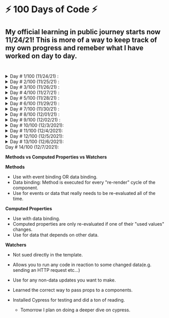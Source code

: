 # ⚡ 100 Days of Code ⚡

## My official learning in public journey starts now 11/24/21! This is more of a way to keep track of my own progress and remeber what I have worked on day to day.<br><br>

<details>
<summary>Day # 1/100 (11/24/21) :</summary>
Thanks to Black Friday, I picked up a TypeScript Udemy course to jump on the TypeScript band waggon. A few things from today's study session:

- Complile your .ts file with `tsc filename.ts`
- Core Types (_Always written in all lowercase_)
  - number (_All numbers, no differentiation between integers or floats_)
  - string (_All text values_)
  - boolean (_Just these two, no "truthy" or falsy" values_)
  - object (_Any JavaScript object, more specific types (type of object) are possible_)
  - Array (_Any JavaScript array, type can be flexible or strict(regarding the element types)_)
  - Tuple (_Added by TypeScript: Fixed-length array_)
  - Enums (_Added by TypeScript: Automatically enumerated global constant identifiers_)
  - Any (_Any kind of value, no specific type assignment_)
- Union Types (_Multiple types separated with a | _)
- Literal Types (_Specific Types, "as-number" or 5.12 _)
- Type Aliases (_Allow you to encode your own custom types_)

  ```javascript
  type ConversionDescriptor = "as-number" | "as-text";
  ```

  you can also do things like:

  ```javascript
  type User = { name: string, age: number };
  const u1: User = { name: "Max", age: 30 }; // this works!
  ```

</details>

<details>

<summary>Day # 2/100 (11/25/21) :</summary>

Happy Thanksgiving everyone!

- `tsc app.ts --watch` (_This will watch for modifications to 'app.ts' and auto compile_)
  <br>

In order for TypeScript to know that you want to watch all .ts files in your entire project you must first run (_only once_):

```sh
tsc --init
```

This will create a `tsconfig.json` file that has all of your necessary TypeScript configuration information inside.  
Once you have done this, you can run  
`tsc --watch`  
without pointing it at a specific file and this will watch all TypeScript files in your project and recompile on change.

To specifically include or exclude a file or files from being compiled in your project, add the following to your tsconfig.json:

```js
...
"exclude": [
  "node_modules" // already excluded by default
],
"include": [
  "fileToInclude.ts",
  "otherFile.ts"
]
```

#### Setting sourceMap to true will give you access to your TypeScript files in the developer console.

</details>

<details>

<summary>Day # 3/100 (11/26/21) :</summary>

### TypeScript / JavaScript

- The "Rest" parameter  
  _allows you to take a varying amount of parameters_

```js
const add = (...numbers: number[]) => {
  return numbers.reduce((curResult, vurValue) => {
    return curResult + curValue;
  }, 0);
};
```

### AWS Developer Assoicate

- IAM (_Identity and Access Management, Global service_)
  - ### Policies
    example below:
  ```json
  {
    "Version": "2021-12-17",
    "Id": "S3-Account-Permissions",
    "Statement": [
      {
        "Sid": "1",
        "Effect": "Allow",
        "Principal": {
          "AWS": [arn:aws:iam::123456789012:root"]
        },
        "Action":[
          "s3:GetObject",
          "s3:PutObject"
        ],
        "Resource":[arn:aws:s3:::mybucket/*"]
      }
    ]
  }
  ```
  - Consists of
    - Version: policy language version, always include "2012-10-17"
    - Id: an identifier for the policy(optional)
    - Statement: one or more individual statements(required)
  - Statements consists of
    - Sid: an identifier for the statement(optional)
    - Effect: whether the statement allows or denies access(Allow,Deny)
    - Principal: account/user/role to which this policy is applied to
    - Action: list of actions this policy allows or denies
    - Resource list of resources to which the actions are applied to
    - Condition: conditions for when this policy is in effect(optional)<br><br>
  - ### MFA(_Multi Factor Authentication_)
    - Password + (device you own) => successful login
  - ### Roles
    - Just like permissions but for Services
  - ### Best Practices
    - Don't use the root account except for AWS account setup
    - One physical user = One AWS user
    - Assign users to groups and assign permissions to those groups
    - Create a strong password policy
    - Use and enforce the use of MFA
    - Create and use Roles for giving permissions to AWS services
    - Use Access Keys for Programmatic Access (CLI/SDK)
    - Audit permissions of your account with the IAM Credentials Report
    - **NEVER** share IAM users & Access Keys

</details>

<details>

<summary>Day # 4/100 (11/27/21) :</summary>

### S.O.L.I.D Design Principles

- Single Responsibility Principle
  - A class should have one and only one reason to change, meaning that a class should have only one job.
- Open/Closed Principle
  - Objects or entities should be open for extension but closed for modification.
    _This means that a class should be extendable without modifying the class itself._
- Liskov Substitution Principle
  - The principle defines that objects of a superclass shall be replaceable with objects of its subclasses without breaking the application. That requires the objects of your subclasses to behave in the same way as the objects of your superclass.
- Interface Segregation Principle
  - A client should never be forced to implement an interface that it doesn’t use, or clients shouldn’t be forced to depend on methods they do not use.
    _the goal of the Interface Segregation Principle is to reduce the side effects and frequency of required changes by splitting the software into multiple, independent parts._
- Dependency Inversion Principle
  - Entities must depend on abstractions, not on concretions. It states that the high-level module must not depend on the low-level module, but they should depend on abstractions.

</details>

<details>

<summary>Day # 5/100 (11/28/21) :</summary>

Today is the first time that I have ever run the command:

```sh
npx create-react-app typescript-flashcards --template typescript
```

Soon after that, I decided to take my own advice and not context switch. Rather than jumping straight into a React project with TypeScript, I decided to just continue along learning all that I can about TypeScript.

**Advanced TypeScript Types**

### Intersection Types

Intersections Types are created with the "&"

```ts
type Admin = {
  name: string;
  privileges: string[];
};

type Employee = {
  name: string;
  startDate;
  Date;
};

type ElevatedEmployee = Admin & Employee;
```

_when 2 union types are used, only the type in common gets used and when an object type is used, the new type is the combination of all properties_

### Type Guards

When you need to type check a union type or other overlapping type, you can can check it with the `typeof` operator or using `in` depending if it is built in type or user created type.

```ts
function move(pet: Fish | Bird) {
  if ("swim" in pet) {
    return pet.swim();
  }
  return pet.fly();
}
```

```ts
function add(num: number | string, num2: number | string) {
  if (typeof num === "string" || typeof num2 === "string") {
    return num.toString() + num2.toString();
  }
  return num + num2;
}
```

### Discriminated Unions

(available with object/interfaces)  
_A common technique for working with unions is to have a single field which uses literal types which you can use to let TypeScript narrow down the possible current type._  
Example:

```ts
interface Bird {
  type: "bird";
  flyingSpeed: number;
}

interface Horse {
  type: "horse";
  runningSpeed: number;
}

type Animal = Bird | Horse;

function moveAnimal(animal: Animal) {
  let speed;
  switch (animal.type) {
    case "bird":
      speed = animal.flyingSpeed;
      break;
    case "horse":
      speed = animal.runningSpeed;
      break;
  }
  console.log("Moving at speed: " + speed);
}

moveAnimal({ type: "bird", flyingSpeed: 10 });
```

### Type Casting

This can be done using "<>" before an element or using "as **\_\_**" after

### Function Overloads

Adding the same function signature above with different parameter types followed by a ";".

### Optional Chaining

Using a ? after an object rather than checking if the object is not null.

```js
console.log(fetchedUserData?.job?.title);
```

### Nullish Coalescing

You can use a "??" to return the right-hand operand when its left-hand operand is null or undefined.

```js
const storedData = userInput ?? "DEFAULT";
//if userInput is null, 'DEFAULT' will be set, if not, userInput will be used.
```

</details>

<details>

<summary>Day # 6/100 (11/29/21) :</summary>

Today we take a look at **Generics**

```ts
//Array Type
const names: Array<string> = ["Travis", "Chris"];

//Promise Type
const promise: Promise<string> = new Promise((resolve, reject) => {
  setTimeout(() => {
    resolve("This is done!");
  }, 2000);
});
```

**Generic Function**

```ts
function merge<T, U>(objA: T, objB: U) {
  return Object.assign(objA, objB);
}

const mergedObj = merge({ name: "Travis" }, { age: 32 });
console.log(mergedObj); // {name: 'Travis', age: 32}
```

This way, when we call this merge function, the type gets passed in and then used below.  
Generic Types/Functions are very powerful.

**Constraints**
Using the "extends" followed by the type after the "T" and "U" in the code snippet above, you can explicitly set the type of the generic.

```ts
function merge<T extends object, U extends object>(objA: T, objB: U) {
  //This will make sure that the items getting passed in have to be an object.
}
```

**The 'keyof' Constraint**

```ts
function extractAndConvert<T extends object, U extends keyof T>(
  obj: T,
  key: U
) {
  return "Value: " + obj[key];
}
extractAndConvert({ name: "Travis" }, "name");
```

TypeScript will make sure that the the second argument is a valid key for the object passed in.

**Decorators**

- Class Decorators
  - A Class Decorator is declared just before a class declaration. The class decorator is applied to the constructor of the class and can be used to observe, modify, or replace a class definition. A class decorator cannot be used in a declaration file, or in any other ambient context (such as on a declare class).The expression for the class decorator will be called as a function at runtime, with the constructor of the decorated class as its only argument.
- Method Decorators
  - A Method Decorator is declared just before a method declaration. The decorator is applied to the Property Descriptor for the method, and can be used to observe, modify, or replace a method definition. A method decorator cannot be used in a declaration file, on an overload, or in any other ambient context (such as in a declare class).
- Accessor Decorators
  - An Accessor Decorator is declared just before an accessor declaration. The accessor decorator is applied to the Property Descriptor for the accessor and can be used to observe, modify, or replace an accessor’s definitions. An accessor decorator cannot be used in a declaration file, or in any other ambient context (such as in a declare class).
- Property Decorators
  - A Property Decorator is declared just before a property declaration. A property decorator cannot be used in a declaration file, or in any other ambient context (such as in a declare class).
- Parameter Decorators
  - A Parameter Decorator is declared just before a parameter declaration. The parameter decorator is applied to the function for a class constructor or method declaration. A parameter decorator cannot be used in a declaration file, an overload, or in any other ambient context (such as in a declare class).

</details>

<details>

<summary>Day # 7/100 (11/30/21) :</summary>

**Drag and Drop in TypeScript**
Started with the basics, setup a form using TS classes and implemented form input validation.

</details>

<details>

<summary>Day # 8/100 (12/01/21) :</summary>
Going through more of a Udemy course today scratching my head because something wasn't working.
Turns out, I didn't run `tsc -w` in my other terminal window. (facepalm)

Spent the rest of the evening working on random interview style alogrithm questions. Fibonacci, FizzBuzz,etc...

</details>

<details>

<summary>Day # 9/100 (12/02/21) :</summary>

I know I'm a big advocate of not "context-hopping" but I have this Vue.js bug that I have to itch. I want to see the similarities between React and Vue.

**What is Vue**  
Vue (pronounced /vjuː/, like view) is a progressive framework for building user interfaces. Unlike other monolithic frameworks, Vue is designed from the ground up to be incrementally adoptable. The core library is focused on the view layer only, and is easy to pick up and integrate with other libraries or existing projects. On the other hand, Vue is also perfectly capable of powering sophisticated Single-Page Applications when used in combination with modern tooling and supporting libraries.

**Let's get started**

```sh
npm install vue
```

**Vue Components are all in 1 file!?**  
One important thing to note is that separation of concerns is not equal to separation of file types. In modern UI development, we have found that instead of dividing the codebase into three huge layers that interweave with one another, it makes much more sense to divide them into loosely-coupled components and compose them. Inside a component, its template, logic and styles are inherently coupled, and collocating them actually makes the component more cohesive and maintainable.

Even if you don’t like the idea of Single-File Components, you can still leverage its hot-reloading and pre-compilation features by separating your JavaScript and CSS into separate files:

```js
<!-- my-component.vue -->
<template>
  <div>This will be pre-compiled</div>
</template>
<script src="./my-component.js"></script>
<style src="./my-component.css"></style>
```

</details>

<details>

<summary>Day # 10/100 (12/3/2021):</summary>

This evening I spent most of my time playing around with Vue.
Learned a bit more about:

- Declarative Rendering `{{message}}`
- Conditionals and Loops `<span v-if="isVisible">Now you see me</span>`
</details>

<details>

<summary>Day # 11/100 (12/4/2021):</summary>

Today I reimplemented my todolist in Vue from scratch.  
I then created a quick Github Profile Display under the todo list using axios to fetch user info from the github API.

</details>

<details>

<summary>Day # 12/100 (12/5/2021):</summary>
Today I decided to bite the bullet and switch over VSCode to use Vim. This should be interesting.

_v-bind_: takes an atribute in which the data will be bound to. _setting the value of an attribute_
_v-on_: takes an argument after the colon which is an event. (_click, mouseEnter, mouseLeave, etc..._)

**Event Modifiers**

- .stop
- .prevent
- .capture
- .self
- .once
- .passive

```html
<!-- the click event's propagation will be stopped -->
<a v-on:click.stop="doThis"></a>

<!-- the submit event will no longer reload the page -->
<form v-on:submit.prevent="onSubmit"></form>

<!-- modifiers can be chained -->
<a v-on:click.stop.prevent="doThat"></a>

<!-- just the modifier -->
<form v-on:submit.prevent></form>

<!-- use capture mode when adding the event listener -->
<!-- i.e. an event targeting an inner element is handled here before being handled by that element -->
<div v-on:click.capture="doThis">...</div>

<!-- only trigger handler if event.target is the element itself -->
<!-- i.e. not from a child element -->
<div v-on:click.self="doThat">...</div>
```

</details>

<details>

<summary>Day # 13/100 (12/6/2021):</summary>

**Today is the day I recreate my flashcards-react-app in Vue**

- Learned the correct way to pass props to a components.
- Installed Cypress for testing and did a ton of reading.
  - Tomorrow I plan on doing a deeper dive on cypress.
  </details>

<summary>Day # 14/100 (12/7/2021):</summary>

**Methods vs Computed Properties vs Watchers**

**Methods**

- Use with event binding OR data binding.
- Data binding: Method is executed for every "re-render" cycle of the component.
- Use for events or data that really needs to be re-evaluated all of the time.

**Computed Properties**

- Use with data binding.
- Computed properties are only re-evaluated if one of their "used values" changes.
- Use for data that depends on other data.

**Watchers**

- Not sued directly in the template.
- Allows you to run any code in reaction to some changed data(e.g. sending an HTTP request etc...)
- Use for any non-data updates you want to make.

- Learned the correct way to pass props to a components.
- Installed Cypress for testing and did a ton of reading.
  - Tomorrow I plan on doing a deeper dive on cypress.
  </details>
